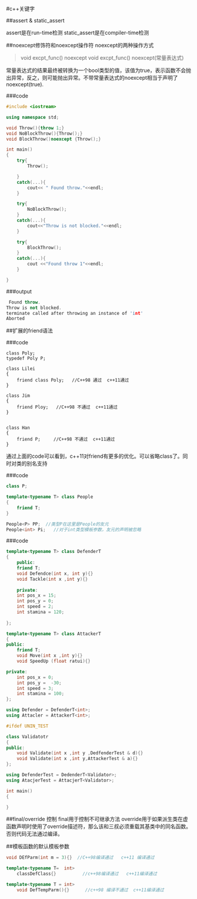 #c++关键字

##assert & static_assert

assert是在run-time检测
static_assert是在compiler-time检测

##noexcept修饰符和noexcept操作符
noexcept的两种操作方式
>void excpt_func() noexcept
void excpt_func() noexcept(常量表达式)

常量表达式的结果最终被转换为一个bool类型的值，该值为true，表示函数不会抛出异常，反之，则可能抛出异常。不带常量表达式的noexcept相当于声明了noexcept(true).

###code
```c++ {.line-numbers}
#include <iostream>

using namespace std;

void Throw(){throw 1;}
void NoBlockThrow(){Throw();}
void BlockThrow()noexcept {Throw();}

int main()
{
	try{
		Throw();

	}
	catch(...){
		cout<< " Found throw."<<endl;
	}

	try{
		NoBlockThrow();
	}
	catch(...){
		cout<<"Throw is not blocked."<<endl;
	}

	try{
		BlockThrow();
	}
	catch(...){
		cout <<"Found throw 1"<<endl;
	}

}
```
###output

```c++ {.line-numbers}
 Found throw.
Throw is not blocked.
terminate called after throwing an instance of 'int'
Aborted

```

##扩展的friend语法

###code

```c+++ {.line-numbers}
class Poly;
typedef Poly P;

class Lilei
{
	friend class Poly;   //C++98 通过  c++11通过
}

class Jim
{
	friend Ploy;   //C++98 不通过  c++11通过
}


class Han
{
	friend P;     //C++98 不通过  c++11通过
}
```

通过上面的code可以看到，c++11对friend有更多的优化。可以省略class了。同时对类的别名支持

###code

```c++ {.line-numbers}
class P;

template<typename T> class People
{
	friend T;
}

People<P> PP;  //类型P在这里是People的友元
People<int> Pi;   //对于int类型模板参数，友元的声明被忽略

```
###code

```c++ {.line-numbers}
template<typename T> class DefenderT
{
	public:
	friend T;
	void Defendce(int x, int y){}
	void Tackle(int x ,int y){}
	
	private:
	int pos_x = 15;
	int pos_y = 0;
	int speed = 2;
	int stamina = 120;
	
};

template<typename T> class AttackerT
{
public:
	friend T;
	void Move(int x ,int y){}
	void SpeedUp (float ratui){}

private:
	int pos_x = 0;
	int pos_y =  -30;
	int speed = 3;
	int stamina = 100;
};

using Defender = DefenderT<int>;
using Attacler = AttackerT<int>;

#ifdef UNIN_TEST

class Validatotr
{
public:
	void Validate(int x ,int y ,DedfenderTest & d){}
	void Validate(int x ,int y,AttackerTest & a){}
};

using DefenderTest = DedenderT<Validator>;
using AtacjerTest = AttacjerT<Validator>;

int main()
{

}
```


##final/override 控制
final用于控制不可继承方法
override用于如果派生类在虚函数声明时使用了override描述符，那么该和三叔必须重载其基类中的同名函数。否则代码无法通过编译。


##模板函数的默认模板参数

```c++ {.line-numbers}
void DEfParm(int m = 3){}  //C++98编译通过   c++11 编译通过

template<typename T=  int>
	classDefClass{}          //c++98编译通过   c++11编译通过

template<typename T = int>
	void DefTempParm(){}      //c++98 编译不通过  c++11编译通过

```